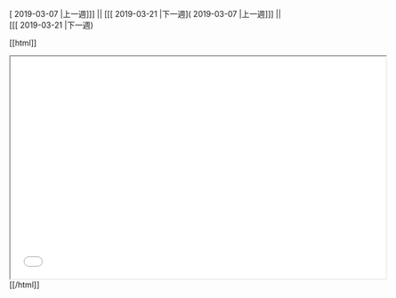 [ 2019-03-07 |上一週]]] || [[[ 2019-03-21 |下一週]( 2019-03-07 |上一週]]] || [[[ 2019-03-21 |下一週)



[[html]]
<iframe src='<http://pad.hackingthursday.org>  ?showControls=true&showChat=true&showLineNumbers=true&useMonospaceFont=false' width=675 height=400></iframe>
[[/html]]